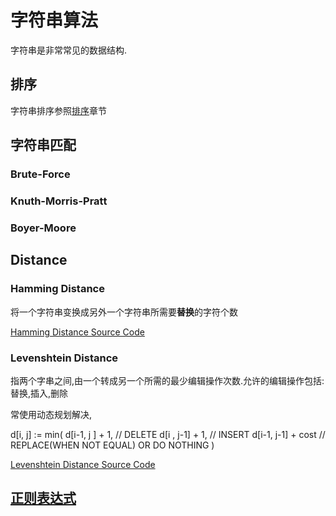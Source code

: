 # 字符串算法

字符串是非常常见的数据结构.

## 排序

字符串排序参照[排序](../排序算法/README.md)章节

## 字符串匹配

### Brute-Force

### Knuth-Morris-Pratt

### Boyer-Moore

## Distance

### Hamming Distance

将一个字符串变换成另外一个字符串所需要**替换**的字符个数

[Hamming Distance Source Code](../src/string/hammingDistance.js)

### Levenshtein Distance

指两个字串之间,由一个转成另一个所需的最少编辑操作次数.允许的编辑操作包括:替换,插入,删除

常使用动态规划解决,

d[i, j] := min(
  d[i-1, j  ] + 1,     // DELETE
  d[i  , j-1] + 1,     // INSERT
  d[i-1, j-1] + cost   // REPLACE(WHEN NOT EQUAL) OR DO NOTHING
)

[Levenshtein Distance Source Code](../src/string/levenshteinDistance.js)

## [正则表达式](./RegExp.md)